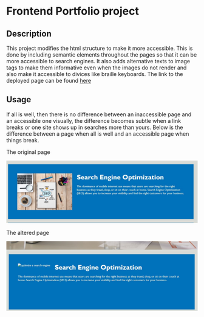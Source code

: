 # Frontend Portfolio project

## Description
This project modifies the html structure to make it more accessible.
This is done by including semantic elements throughout the pages so that it can be more accessible to search engines. It also adds alternative texts to image tags to make them informative even when the images do not render and also make it accessible to divices like braille keyboards. The link to the deployed page can be found [here](https://brian-machiestay.github.io/Search_Engine_Optimization/)


## Usage
If all is well, then there is no difference between an inaccessible page and an accessible one visually, the difference becomes subtle when a link breaks or one site shows up in searches more than yours. Below is the difference between a page when all is well and an accessible page when things break.

The original page

![when all is well](./assets/images/acessibily_example_orig.jpg)

The altered page

![when an image does not render](./assets/images/accessiblity_example.jpg)

